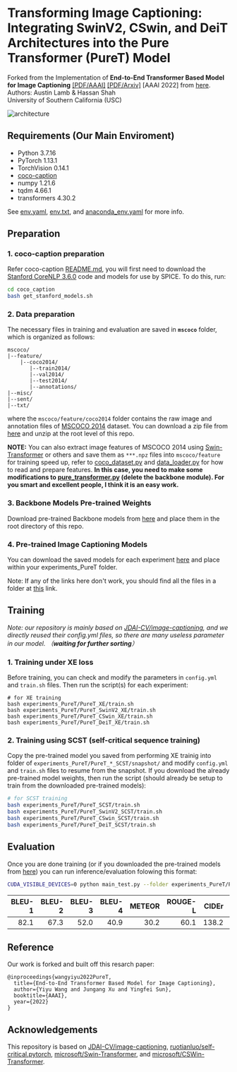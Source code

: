 # Transforming Image Captioning: Integrating SwinV2, CSwin, and DeiT Architectures into the Pure Transformer (PureT) Model
Forked from the Implementation of __End-to-End Transformer Based Model for Image Captioning__ [[PDF/AAAI]](https://ojs.aaai.org/index.php/AAAI/article/view/20160) [[PDF/Arxiv]](https://arxiv.org/abs/2203.15350) [AAAI 2022] from [here](https://github.com/232525/PureT).\
Authors: Austin Lamb & Hassan Shah\
University of Southern California (USC)

![architecture](./imgs/architecture.png)

## Requirements (Our Main Enviroment)
+ Python 3.7.16
+ PyTorch 1.13.1
+ TorchVision 0.14.1
+ [coco-caption](https://github.com/tylin/coco-caption)
+ numpy 1.21.6
+ tqdm 4.66.1
+ transformers 4.30.2

See [env.yaml](env.yaml), [env.txt](env.txt), and [anaconda_env.yaml](anaconda_env.yaml) for more info.

## Preparation
### 1. coco-caption preparation
Refer coco-caption [README.md](./coco_caption/README.md), you will first need to download the [Stanford CoreNLP 3.6.0](http://stanfordnlp.github.io/CoreNLP/index.html) code and models for use by SPICE. To do this, run:
```bash
cd coco_caption
bash get_stanford_models.sh
```
### 2. Data preparation
The necessary files in training and evaluation are saved in __`mscoco`__ folder, which is organized as follows:
```
mscoco/
|--feature/
    |--coco2014/
       |--train2014/
       |--val2014/
       |--test2014/
       |--annotations/
|--misc/
|--sent/
|--txt/
```
where the `mscoco/feature/coco2014` folder contains the raw image and annotation files of [MSCOCO 2014](https://cocodataset.org/#download) dataset. You can download a zip file from [here](https://drive.google.com/file/d/1b9fMeRiezu8oWD3eQOmBskEsDNHpT6pI/view?usp=sharing) and unzip at the root level of this repo.

__NOTE:__ You can also extract image features of MSCOCO 2014 using [Swin-Transformer](https://github.com/microsoft/Swin-Transformer) or others and save them as `***.npz` files into `mscoco/feature` for training speed up, refer to [coco_dataset.py](datasets/coco_dataset.py) and [data_loader.py](datasets/data_loader.py) for how to read and prepare features. 
__In this case, you need to make some modifications to [pure_transformer.py](models/pure_transformer.py) (delete the backbone module). For you smart and excellent people, I think it is an easy work.__

### 3. Backbone Models Pre-trained Weights
Download pre-trained Backbone models from [here](https://drive.google.com/drive/folders/1ctV-DSFD_d_PxtgXyRAjouxqYRUmQO8z?usp=sharing) and place them in the root directory of this repo.

### 4. Pre-trained Image Captioning Models
You can download the saved models for each experiment [here](https://drive.google.com/drive/folders/1bMOdzRTYKITbJ-cRRtjuyVfycOx7Z3ZX?usp=sharing) and place within your experiments_PureT folder.

Note: If any of the links here don't work, you should find all the files in a folder at [this](https://drive.google.com/drive/folders/1azl9aC_s7lmY-r9TAKI4Gutng4hopFbm?usp=sharing) link.


## Training
*Note: our repository is mainly based on [JDAI-CV/image-captioning](https://github.com/JDAI-CV/image-captioning), and we directly reused their config.yml files, so there are many useless parameter in our model. （__waiting for further sorting__）*

### 1. Training under XE loss
Before training, you can check and modify the parameters in `config.yml` and `train.sh` files. Then run the script(s) for each experiment:

```
# for XE training
bash experiments_PureT/PureT_XE/train.sh
bash experiments_PureT/PureT_SwinV2_XE/train.sh
bash experiments_PureT/PureT_CSwin_XE/train.sh
bash experiments_PureT/PureT_DeiT_XE/train.sh
```
### 2. Training using SCST (self-critical sequence training)
Copy the pre-trained model you saved from performing XE trainig into folder of `experiments_PureT/PureT_*_SCST/snapshot/` and modify `config.yml` and `train.sh` files to resume from the snapshot. If you download the already pre-trained model weights, then run the script (should already be setup to train from the downloaded pre-trained models):

```bash
# for SCST training
bash experiments_PureT/PureT_SCST/train.sh
bash experiments_PureT/PureT_SwinV2_SCST/train.sh
bash experiments_PureT/PureT_CSwin_SCST/train.sh
bash experiments_PureT/PureT_DeiT_SCST/train.sh
```

## Evaluation
Once you are done training (or if you downloaded the pre-trained models from [here](https://drive.google.com/drive/folders/1bMOdzRTYKITbJ-cRRtjuyVfycOx7Z3ZX?usp=sharing)) you can run inference/evaluation folowing this format: 

```bash
CUDA_VISIBLE_DEVICES=0 python main_test.py --folder experiments_PureT/PureT_SCST/ --resume 27
```

|BLEU-1|BLEU-2|BLEU-3|BLEU-4|METEOR|ROUGE-L| CIDEr |SPICE |
| ---: | ---: | ---: | ---: | ---: | ---:  | ---:  | ---: |
| 82.1 | 67.3 | 52.0 | 40.9 | 30.2 | 60.1  | 138.2 | 24.2 |


## Reference
Our work is forked and built off this resarch paper:
```
@inproceedings{wangyiyu2022PureT,
  title={End-to-End Transformer Based Model for Image Captioning},
  author={Yiyu Wang and Jungang Xu and Yingfei Sun},
  booktitle={AAAI},
  year={2022}
}
```

## Acknowledgements
This repository is based on [JDAI-CV/image-captioning](https://github.com/JDAI-CV/image-captioning), [ruotianluo/self-critical.pytorch](https://github.com/ruotianluo/self-critical.pytorch), [microsoft/Swin-Transformer](https://github.com/microsoft/Swin-Transformer), and [microsoft/CSWin-Transformer](https://github.com/microsoft/CSWin-Transformer).
